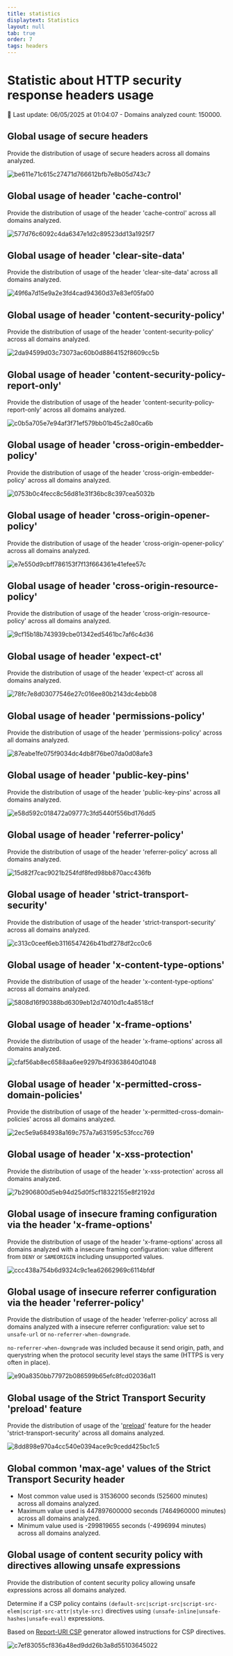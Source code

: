 ```yaml
---
title: statistics
displaytext: Statistics
layout: null
tab: true
order: 7
tags: headers
---
```


<!-- All the content of this file is generated by the script "ci/tab_stats_generate_md_file.py" -->

<!-- DO NOT EDIT IT MANUALLY -->

# Statistic about HTTP security response headers usage

<!-- markdown-link-check-disable -->



📅 Last update: 06/05/2025 at 01:04:07 - Domains analyzed count: 150000.

## Global usage of secure headers

Provide the distribution of usage of secure headers across all domains analyzed.

![be611e71c615c27471d766612bfb7e8b05d743c7](assets/tab_stats_generated_images/be611e71c615c27471d766612bfb7e8b05d743c7.png)


## Global usage of header 'cache-control'

Provide the distribution of usage of the header 'cache-control' across all domains analyzed.

![577d76c6092c4da6347e1d2c89523dd13a1925f7](assets/tab_stats_generated_images/577d76c6092c4da6347e1d2c89523dd13a1925f7.png)


## Global usage of header 'clear-site-data'

Provide the distribution of usage of the header 'clear-site-data' across all domains analyzed.

![49f6a7d15e9a2e3fd4cad94360d37e83ef05fa00](assets/tab_stats_generated_images/49f6a7d15e9a2e3fd4cad94360d37e83ef05fa00.png)


## Global usage of header 'content-security-policy'

Provide the distribution of usage of the header 'content-security-policy' across all domains analyzed.

![2da94599d03c73073ac60b0d8864152f8609cc5b](assets/tab_stats_generated_images/2da94599d03c73073ac60b0d8864152f8609cc5b.png)


## Global usage of header 'content-security-policy-report-only'

Provide the distribution of usage of the header 'content-security-policy-report-only' across all domains analyzed.

![c0b5a705e7e94af3f71ef579bb01b45c2a80ca6b](assets/tab_stats_generated_images/c0b5a705e7e94af3f71ef579bb01b45c2a80ca6b.png)


## Global usage of header 'cross-origin-embedder-policy'

Provide the distribution of usage of the header 'cross-origin-embedder-policy' across all domains analyzed.

![0753b0c4fecc8c56d81e31f36bc8c397cea5032b](assets/tab_stats_generated_images/0753b0c4fecc8c56d81e31f36bc8c397cea5032b.png)


## Global usage of header 'cross-origin-opener-policy'

Provide the distribution of usage of the header 'cross-origin-opener-policy' across all domains analyzed.

![e7e550d9cbff786153f7f13f664361e41efee57c](assets/tab_stats_generated_images/e7e550d9cbff786153f7f13f664361e41efee57c.png)


## Global usage of header 'cross-origin-resource-policy'

Provide the distribution of usage of the header 'cross-origin-resource-policy' across all domains analyzed.

![9cf15b18b743939cbe01342ed5461bc7af6c4d36](assets/tab_stats_generated_images/9cf15b18b743939cbe01342ed5461bc7af6c4d36.png)


## Global usage of header 'expect-ct'

Provide the distribution of usage of the header 'expect-ct' across all domains analyzed.

![78fc7e8d03077546e27c016ee80b2143dc4ebb08](assets/tab_stats_generated_images/78fc7e8d03077546e27c016ee80b2143dc4ebb08.png)


## Global usage of header 'permissions-policy'

Provide the distribution of usage of the header 'permissions-policy' across all domains analyzed.

![87eabe1fe075f9034dc4db8f76be07da0d08afe3](assets/tab_stats_generated_images/87eabe1fe075f9034dc4db8f76be07da0d08afe3.png)


## Global usage of header 'public-key-pins'

Provide the distribution of usage of the header 'public-key-pins' across all domains analyzed.

![e58d592c018472a09777c3fd5440f556bd176dd5](assets/tab_stats_generated_images/e58d592c018472a09777c3fd5440f556bd176dd5.png)


## Global usage of header 'referrer-policy'

Provide the distribution of usage of the header 'referrer-policy' across all domains analyzed.

![15d82f7cac9021b254fdf8fed98bb870acc436fb](assets/tab_stats_generated_images/15d82f7cac9021b254fdf8fed98bb870acc436fb.png)


## Global usage of header 'strict-transport-security'

Provide the distribution of usage of the header 'strict-transport-security' across all domains analyzed.

![c313c0ceef6eb3116547426b41bdf278df2cc0c6](assets/tab_stats_generated_images/c313c0ceef6eb3116547426b41bdf278df2cc0c6.png)


## Global usage of header 'x-content-type-options'

Provide the distribution of usage of the header 'x-content-type-options' across all domains analyzed.

![5808d16f90388bd6309eb12d74010d1c4a8518cf](assets/tab_stats_generated_images/5808d16f90388bd6309eb12d74010d1c4a8518cf.png)


## Global usage of header 'x-frame-options'

Provide the distribution of usage of the header 'x-frame-options' across all domains analyzed.

![cfaf56ab8ec6588aa6ee9297b4f93638640d1048](assets/tab_stats_generated_images/cfaf56ab8ec6588aa6ee9297b4f93638640d1048.png)


## Global usage of header 'x-permitted-cross-domain-policies'

Provide the distribution of usage of the header 'x-permitted-cross-domain-policies' across all domains analyzed.

![2ec5e9a684938a169c757a7a631595c53fccc769](assets/tab_stats_generated_images/2ec5e9a684938a169c757a7a631595c53fccc769.png)


## Global usage of header 'x-xss-protection'

Provide the distribution of usage of the header 'x-xss-protection' across all domains analyzed.

![7b2906800d5eb94d25d0f5cf18322155e8f2192d](assets/tab_stats_generated_images/7b2906800d5eb94d25d0f5cf18322155e8f2192d.png)


## Global usage of insecure framing configuration via the header 'x-frame-options'

Provide the distribution of usage of the header 'x-frame-options' across all domains analyzed with a insecure framing configuration: value different from `DENY` or `SAMEORIGIN` including unsupported values.

![ccc438a754b6d9324c9c1ea62662969c6114bfdf](assets/tab_stats_generated_images/ccc438a754b6d9324c9c1ea62662969c6114bfdf.png)


## Global usage of insecure referrer configuration via the header 'referrer-policy'

Provide the distribution of usage of the header 'referrer-policy' across all domains analyzed with a insecure referrer configuration: value set to `unsafe-url` or `no-referrer-when-downgrade`.

`no-referrer-when-downgrade` was included because it send origin, path, and querystring when the protocol security level stays the same (HTTPS is very often in place).

![e90a8350bb77972b086599b65efc8fcd02036a11](assets/tab_stats_generated_images/e90a8350bb77972b086599b65efc8fcd02036a11.png)


## Global usage of the Strict Transport Security 'preload' feature

Provide the distribution of usage of the '[preload](https://developer.mozilla.org/en-US/docs/Web/HTTP/Headers/Strict-Transport-Security#preloading_strict_transport_security)' feature for the header 'strict-transport-security' across all domains analyzed.

![8dd898e970a4cc540e0394ace9c9cedd425bc1c5](assets/tab_stats_generated_images/8dd898e970a4cc540e0394ace9c9cedd425bc1c5.png)


## Global common 'max-age' values of the Strict Transport Security header

* Most common value used is 31536000 seconds (525600 minutes) across all domains analyzed.
* Maximum value used is 447897600000 seconds (7464960000 minutes) across all domains analyzed.
* Minimum value used is -299819655 seconds (-4996994 minutes) across all domains analyzed.


## Global usage of content security policy with directives allowing unsafe expressions

Provide the distribution of content security policy allowing unsafe expressions across all domains analyzed.

Determine if a CSP policy contains `(default-src|script-src|script-src-elem|script-src-attr|style-src)` directives using `(unsafe-inline|unsafe-hashes|unsafe-eval)` expressions.

Based on [Report-URI CSP](https://report-uri.com/home/generate) generator allowed instructions for CSP directives.

![c7ef83055cf836a48ed9dd26b3a8d55103645022](assets/tab_stats_generated_images/c7ef83055cf836a48ed9dd26b3a8d55103645022.png)

